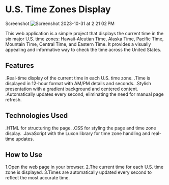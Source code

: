 # U.S. Time Zones Display

Screenshot
![Screenshot 2023-10-31 at 2 21 02 PM](https://github.com/Sajith-S15/time-us/assets/123757769/6658bf30-e75e-4721-9f3e-8ee467b60fcf)



This web application is a simple project that displays the current time in the six major U.S. time zones: 
Hawaii-Aleutian Time, Alaska Time, Pacific Time, Mountain Time, Central Time, and Eastern Time. It provides a
visually appealing and informative way to check the time across the United States.


## Features
.Real-time display of the current time in each U.S. time zone.
.Time is displayed in 12-hour format with AM/PM details and seconds.
.Stylish presentation with a gradient background and centered content.
.Automatically updates every second, eliminating the need for manual page refresh.


## Technologies Used
.HTML for structuring the page.
.CSS for styling the page and time zone display.
.JavaScript with the Luxon library for time zone handling and real-time updates.

## How to Use
1.Open the web page in your browser.
2.The current time for each U.S. time zone is displayed.
3.Times are automatically updated every second to reflect the most accurate time.
